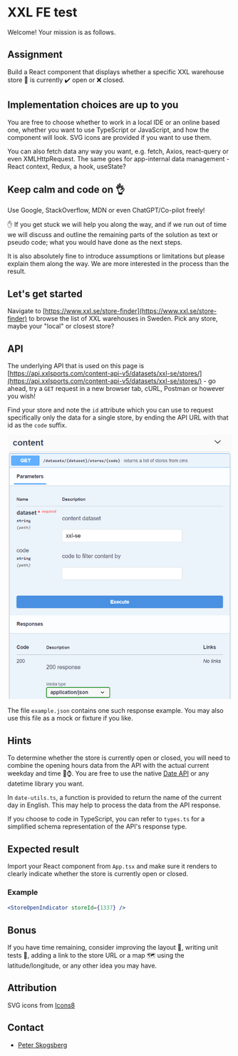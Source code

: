 # XXL FE test

Welcome! Your mission is as follows.

## Assignment

Build a React component that displays whether a specific XXL warehouse store 🏬 is currently ✔️ open or ❌ closed.

## Implementation choices are up to you

You are free to choose whether to work in a local IDE or an online based one, whether you want to use TypeScript or JavaScript, and how the component will look. SVG icons are provided if you want to use them.

You can also fetch data any way you want, e.g. fetch, Axios, react-query or even XMLHttpRequest. The same goes for app-internal data management - React context, Redux, a hook, useState?

## Keep calm and code on 👌

Use Google, StackOverflow, MDN or even ChatGPT/Co-pilot freely!

✋ If you get stuck we will help you along the way, and if we run out of time we will discuss and outline the remaining parts of the solution as text or pseudo code; what you would have done as the next steps.

It is also absolutely fine to introduce assumptions or limitations but please explain them along the way. We are more interested in the process than the result.

## Let's get started

Navigate to [https://www.xxl.se/store-finder](https://www.xxl.se/store-finder) to browse the list of XXL warehouses in Sweden. Pick any store, maybe your "local" or closest store?

## API

The underlying API that is used on this page is
[https://api.xxlsports.com/content-api-v5/datasets/xxl-se/stores/](https://api.xxlsports.com/content-api-v5/datasets/xxl-se/stores/) - go ahead, try a `GET` request in a new browser tab, cURL, Postman or however you wish!

Find your store and note the `id` attribute which you can use to request specifically only the data for a single store, by ending the API URL with that id as the `code` suffix.

![Excerpt from Swagger API docs](https://raw.githubusercontent.com/peterskogsberg/fe-test/ac9a835d772f56af321efb0d37ea6d4d37193e6a/img/swagger.png 'Excerpt from Swagger API docs')

The file `example.json` contains one such response example. You may also use this file as a mock or fixture if you like.

## Hints

To determine whether the store is currently open or closed, you will need to combine the opening hours data from the API with the actual current weekday and time 📅⌚. You are free to use the native [Date API](https://developer.mozilla.org/en-US/docs/Web/JavaScript/Reference/Global_Objects/Date) or any datetime library you want.

In `date-utils.ts`, a function is provided to return the name of the current day in English. This may help to process the data from the API response.

If you choose to code in TypeScript, you can refer to `types.ts` for a simplified schema representation of the API's response type.

## Expected result

Import your React component from `App.tsx` and make sure it renders to clearly indicate whether the store is currently open or closed.

### Example

```jsx
<StoreOpenIndicator storeId={1337} />
```

## Bonus

If you have time remaining, consider improving the layout 💅, writing unit tests 🧪, adding a link to the store URL or a map 🗺️ using the latitude/longitude, or any other idea you may have.

## Attribution

SVG icons from [Icons8](https://icons8.com/license)

## Contact

- [Peter Skogsberg](mailto:peter.skogsberg@xxl.se)
